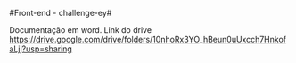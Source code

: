 #Front-end - challenge-ey#

Documentação em word. Link do drive https://drive.google.com/drive/folders/10nhoRx3YO_hBeun0uUxcch7HnkofaLjj?usp=sharing
